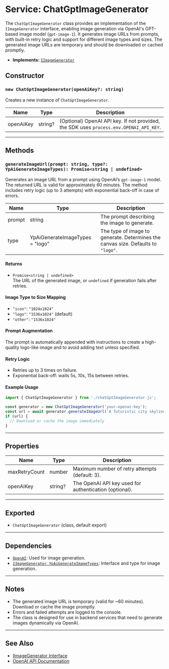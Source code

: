 # Service: ChatGptImageGenerator

The `ChatGptImageGenerator` class provides an implementation of the `IImageGenerator` interface, enabling image generation via OpenAI's GPT-based image model (`gpt-image-1`). It generates image URLs from prompts, with built-in retry logic and support for different image types and sizes. The generated image URLs are temporary and should be downloaded or cached promptly.

- **Implements:** [`IImageGenerator`](./iImageGenerator.md)

## Constructor

### `new ChatGptImageGenerator(openAiKey?: string)`

Creates a new instance of `ChatGptImageGenerator`.

| Name      | Type    | Description                                                                 |
|-----------|---------|-----------------------------------------------------------------------------|
| openAiKey | string? | (Optional) OpenAI API key. If not provided, the SDK uses `process.env.OPENAI_API_KEY`. |

---

## Methods

### `generateImageUrl(prompt: string, type?: YpAiGenerateImageTypes): Promise<string | undefined>`

Generates an image URL from a prompt using OpenAI’s `gpt-image-1` model. The returned URL is valid for approximately 60 minutes. The method includes retry logic (up to 3 attempts) with exponential back-off in case of errors.

| Name   | Type                        | Description                                                                                 |
|--------|-----------------------------|---------------------------------------------------------------------------------------------|
| prompt | string                      | The prompt describing the image to generate.                                                |
| type   | YpAiGenerateImageTypes = "logo" | The type of image to generate. Determines the canvas size. Defaults to `"logo"`.            |

#### Returns

- `Promise<string | undefined>`  
  The URL of the generated image, or `undefined` if generation fails after retries.

#### Image Type to Size Mapping

- `"icon"`: `"1024x1024"`
- `"logo"`: `"1536x1024"` (default)
- `"other"`: `"1536x1024"`

#### Prompt Augmentation

The prompt is automatically appended with instructions to create a high-quality logo-like image and to avoid adding text unless specified.

#### Retry Logic

- Retries up to 3 times on failure.
- Exponential back-off: waits 5s, 10s, 15s between retries.

#### Example Usage

```typescript
import { ChatGptImageGenerator } from './chatGptImageGenerator.js';

const generator = new ChatGptImageGenerator('your-openai-key');
const url = await generator.generateImageUrl('A futuristic city skyline at sunset', 'logo');
if (url) {
  // Download or cache the image immediately
}
```

---

## Properties

| Name           | Type     | Description                                               |
|----------------|----------|-----------------------------------------------------------|
| maxRetryCount  | number   | Maximum number of retry attempts (default: 3).            |
| openAiKey      | string?  | The OpenAI API key used for authentication (optional).    |

---

## Exported

- `ChatGptImageGenerator` (class, default export)

---

## Dependencies

- [`OpenAI`](https://www.npmjs.com/package/openai): Used for image generation.
- [`IImageGenerator`, `YpAiGenerateImageTypes`](./iImageGenerator.md): Interface and type for image generation.

---

## Notes

- The generated image URL is temporary (valid for ~60 minutes). Download or cache the image promptly.
- Errors and failed attempts are logged to the console.
- The class is designed for use in backend services that need to generate images dynamically via OpenAI.

---

## See Also

- [IImageGenerator Interface](./iImageGenerator.md)
- [OpenAI API Documentation](https://platform.openai.com/docs/api-reference/images/create)
